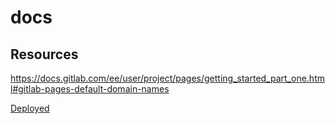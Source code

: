 # docs

## Resources  
https://docs.gitlab.com/ee/user/project/pages/getting_started_part_one.html#gitlab-pages-default-domain-names  

[Deployed](https://dada-forest.github.io/docs/)

